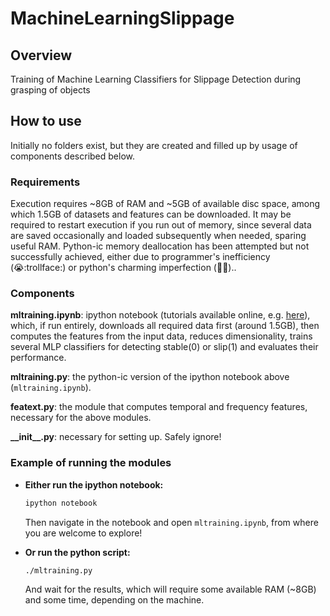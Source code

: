 # MachineLearningSlippage

## Overview

Training of Machine Learning Classifiers for Slippage Detection during grasping of objects

## How to use

Initially no folders exist, but they are created and filled up by usage of components described below.

### Requirements

Execution requires ~8GB of RAM and ~5GB of available disc space, among which 1.5GB of datasets and features can be downloaded. It may be required to restart execution if you run out of memory, since several data are saved occasionally and loaded subsequently when needed, sparing useful RAM. Python-ic memory deallocation has been attempted but not successfully achieved, either due to programmer's inefficiency (:sob::trollface:) or python's charming imperfection (:yellow_heart::snake:)..

### Components

**mltraining.ipynb**: ipython notebook (tutorials available online, e.g. [here](http://cs231n.github.io/ipython-tutorial/)),
which, if run entirely, downloads all required data first (around 1.5GB), then computes the features from the input data,
reduces dimensionality, trains several MLP classifiers for detecting stable(0) or slip(1) and evaluates their performance.

**mltraining.py**: the python-ic version of the ipython notebook above (`mltraining.ipynb`).

**featext.py**: the module that computes temporal and frequency features, necessary for the above modules.

**\_\_init\_\_.py**: necessary for setting up. Safely ignore!

### Example of running the modules

* **Either run the ipython notebook:**

  ```bash
  ipython notebook
  ```

  Then navigate in the notebook and open `mltraining.ipynb`, from where you are welcome to explore!

* **Or run the python script:**  

  ```bash
  ./mltraining.py
  ```

  And wait for the results, which will require some available RAM (~8GB) and some time, depending on the machine.
